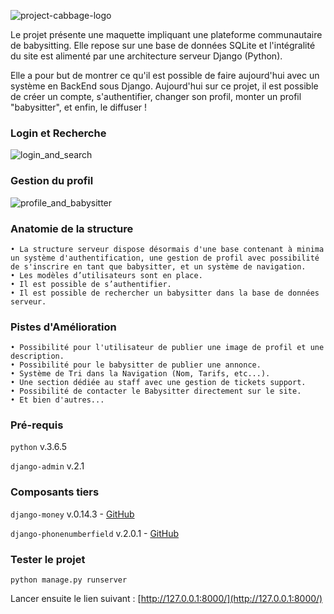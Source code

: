 ![project-cabbage-logo](https://user-images.githubusercontent.com/38188604/59980445-34b0b480-95f6-11e9-8f69-51dd4373f3eb.png)

Le projet présente une maquette impliquant une plateforme communautaire de babysitting. Elle repose sur une base de données SQLite et l'intégralité du site est alimenté par une architecture serveur Django (Python).

Elle a pour but de montrer ce qu'il est possible de faire aujourd'hui avec un système en BackEnd sous Django. Aujourd'hui sur ce projet, il est possible de créer un compte, s'authentifier, changer son profil, monter un profil "babysitter", et enfin, le diffuser !

### Login et Recherche

![login_and_search](https://user-images.githubusercontent.com/38188604/61128083-52649180-a4b1-11e9-8cf8-ec3990b0a2e5.gif)

### Gestion du profil

![profile_and_babysitter](https://user-images.githubusercontent.com/38188604/61128085-542e5500-a4b1-11e9-8ecf-73f11da30c9a.gif)

### Anatomie de la structure

    • La structure serveur dispose désormais d'une base contenant à minima un système d'authentification, une gestion de profil avec possibilité de s'inscrire en tant que babysitter, et un système de navigation.
    • Les modèles d’utilisateurs sont en place.
    • Il est possible de s’authentifier.
    • Il est possible de rechercher un babysitter dans la base de données serveur.

### Pistes d'Amélioration

    • Possibilité pour l'utilisateur de publier une image de profil et une description.
    • Possibilité pour le babysitter de publier une annonce.
    • Système de Tri dans la Navigation (Nom, Tarifs, etc...).
    • Une section dédiée au staff avec une gestion de tickets support.
    • Possibilité de contacter le Babysitter directement sur le site.
    • Et bien d'autres...

### Pré-requis

`python` v.3.6.5

`django-admin` v.2.1

### Composants tiers

`django-money` v.0.14.3 - [GitHub](https://github.com/django-money/django-money)

`django-phonenumberfield` v.2.0.1 - [GitHub](https://github.com/stefanfoulis/django-phonenumber-field)

### Tester le projet

`python manage.py runserver`

Lancer ensuite le lien suivant : [http://127.0.0.1:8000/](http://127.0.0.1:8000/)
